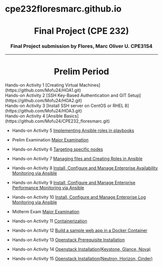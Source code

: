 # cpe232floresmarc.github.io
<h1 align="center">Final Project (CPE 232)</h1>
<h3 align="center">Final Project submission by Flores, Marc Oliver U. CPE31S4</h3>

<hr>

<h1 align="center">Prelim Period</h1>
Hands-on Activity 1 [Creating Virtual Machines](https://github.com/Mofu24/HOA1.git) <br>
Hands-on Activity 2 [SSH Key-Based Authentication and GIT Setup](https://github.com/Mofu24/HOA2.git) <br>
Hands-on Activity 3 [Install SSH server on CentOS or RHEL 8](https://github.com/Mofu24/HOA3.git) <br>
Hands-on Activity 4 [Ansible Basics](https://github.com/Mofu24/CPE232_floresmarc.git)<br>

- Hands-on Activity 5 [Implementing Ansible roles in playbooks](https://github.com/Mofu24/HOA5.git)

- Prelim Examination [Major Examination](https://github.com/Mofu24/Flores_PrelimExam.git)

- Hands-on Activity 6 [Targeting specific nodes](https://github.com/Mofu24/HOA6.git)

- Hands-on Activity 7 [Managing files and Creating Roles in Ansible](https://github.com/Mofu24/HOA7.git)

- Hands-on Activity 8 [Install, Configure and Manage Enterprise Availability Monitoring via Ansible](https://github.com/Mofu24/HOA8.git)

- Hands-on Activity 9 [Install, Configure and Manage Enterprise Performance Monitoring via Ansible](https://github.com/Mofu24/HOA9.git)

- Hands-on Activity 10 [Install, Configure and Manage Enterprise Log Monitoring via Ansible](https://github.com/Mofu24/HOA10.git)

- Midterm Exam [Major Examination](https://github.com/Mofu24/CPE_MIDEXAM_FLORES.git)

- Hands-on Activity 11 [Containerization](https://github.com/Mofu24/HOA11.git)

- Hands-on Activity 12 [Build a sample web app in a Docker Container](https://github.com/Mofu24/HOA12.git)

- Hands-on Activity 13 [Openstack Prerequisite Installation](https://github.com/Mofu24/HOA13.git)

- Hands-on Activity 14 [Openstack Installation(Keystone, Glance, Nova)](https://github.com/Mofu24/HOA14.git)

- Hands-on Activity 15 [Openstack Installation(Neutron, Horizon, Cinder)](https://github.com/Mofu24/HOA15.git)
